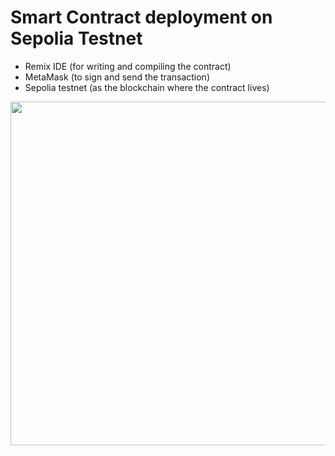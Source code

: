 # Smart Contract deployment on Sepolia Testnet 
  - Remix IDE (for writing and compiling the contract)
  - MetaMask (to sign and send the transaction)
  - Sepolia testnet (as the blockchain where the contract lives)

<img src='https://github.com/user-attachments/assets/f9bd9ddb-b799-46e1-8ff4-c89a85bdaa5f' length ='500' width='550'>
